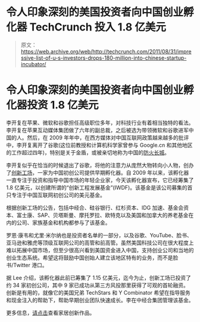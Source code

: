# 令人印象深刻的美国投资者向中国创业孵化器 TechCrunch 投入 1.8 亿美元

> 原文：<https://web.archive.org/web/http://techcrunch.com/2011/08/31/impressive-list-of-u-s-investors-drops-180-million-into-chinese-startup-incubator/>

# 令人印象深刻的美国投资者向中国创业孵化器投资 1.8 亿美元

李开复在苹果、微软和谷歌担任高级职位多年，对科技行业有着相当独特的看法。李开复在苹果互动媒体集团做了六年的副总裁，之后被选为带领微软和谷歌进军中国的人。然后，在 2009 年年中，在西方媒体对中国互联网政策越来越多的批评中，李开复离开了谷歌(这位前教授和计算机科学家曾参与 Google.cn 和其他地区的工作超过四年)，特别是关于金盾，或被亲切地称为中国的[防火长城](https://web.archive.org/web/20230203100522/http://en.wikipedia.org/wiki/Great_Firewall_of_China)。

李开复似乎在恰当的时候退出了谷歌，将他的注意力从庞然大物转向小人物，创办了[创新工场](https://web.archive.org/web/20230203100522/http://en.chuangxin.com/)，一家为中国初创公司提供早期孵化器。自 2009 年以来，该孵化器一直专注于投资和指导中国市场的年轻企业家，今天该孵化器宣布，它已经筹集了 1.8 亿美元，以创建所谓的“创新工程发展基金”(IWDF)。该基金是该公司募集的首只专注于中国互联网初创公司的美元基金。

根据创新工场的公告，包括中经合、硅谷银行、红杉资本、IDG 加速、基金会资本、富士康、SAP、贝塔斯曼、摩托罗拉、欧特克以及美国和加拿大的养老基金在内的公司、家族基金和机构都参与了该基金。

罗恩·康韦和尤里·米尔纳也是投资者名单的一部分，以及谷歌、YouTube、脸书、亚马逊和雅虎等顶级互联网公司的高管和前高管。虽然美国科技公司在很大程度上难以拓展中国市场，但至少很高兴看到美国资金进入中国，支持创业公司和当地的创业生态系统。希望这将鼓励中国创始人建立该地区特有的业务，而不是脸书/Twitter 港口。

据 Lee 介绍，该孵化器此前已筹集了 1.15 亿美元，迄今为止，创新工场已投资了约 34 家初创公司，其中 9 家已成功从第三方风投那里获得了可观的首轮融资。创新是有用的，就像它的美国兄弟 TechStars 和 Y Combinator 希望在指导服务和现金注入的帮助下，帮助早期创业团队快速成长。李在中经合集团管理该基金。

更多信息，[请点击](https://web.archive.org/web/20230203100522/http://en.chuangxin.com/)查看家居创新作品。